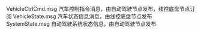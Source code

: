 VehicleCtrlCmd.msg 汽车控制指令消息，由自动驾驶节点发布，线控底盘节点订阅
VehicleState.msg   汽车状态信息消息，由线控底盘节点发布
SystemState.msg    自动驾驶系统状态信息，由自动驾驶节点发布
